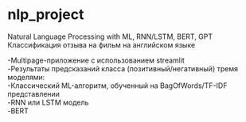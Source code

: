 # nlp_project
Natural Language Processing with ML, RNN/LSTM, BERT, GPT<br>
Классификация отзыва на фильм на английском языке<br>

-Multipage-приложение с использованием streamlit<br>
  -Результаты предсказаний класса (позитивный/негативный) тремя моделями:<br>
  -Классический ML-алгоритм, обученный на BagOfWords/TF-IDF представлении<br>
  -RNN или LSTM модель<br>
  -BERT<br>

